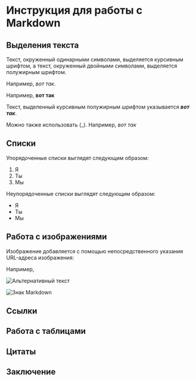 # Инструкция для работы с Markdown

## Выделения текста

Текст, окруженный одинарными символами, выделяется курсивным шрифтом, а текст, окруженный двойными символами, выделяется полужирным шрифтом.

Например, *вот так*.

Например, **вот так**

Текст, выделенный курсивным полужирным шрифтом указывается ***вот так***.

Можно также использовать (_). Например, _*вот так*_ 

## Списки

Упорядоченные списки выглядят следующим образом:

1.	Я
2.	Ты
3.	Мы

Неупорядоченные списки выглядят следующим образом:

* Я
* Ты
* Мы

## Работа с изображениями

Изображение добавляется с помощью непосредственного указания URL-адреса изображения:

Например,

![Альтернативный текст](/путь/к/изображению.jpg)

![Знак Markdown](Markdown.jpg)

## Ссылки

## Работа с таблицами

## Цитаты

## Заключение